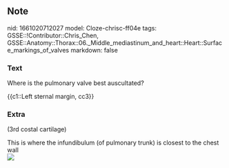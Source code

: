 ## Note
nid: 1661020712027
model: Cloze-chrisc-ff04e
tags: GSSE::!Contributor::Chris_Chen, GSSE::Anatomy::Thorax::06._Middle_mediastinum_and_heart::Heart::Surface_markings_of_valves
markdown: false

### Text
Where is the pulmonary valve best auscultated?
<div>
  {{c1::Left sternal margin, cc3}}
</div>

### Extra
(3rd costal cartilage)
<div>
  This is where the infundibulum (of pulmonary trunk) is closest to
  the chest wall
</div>
<div><img src=
"paste-81024562621a7c8fdf1dbb1cf32faa1d2bf418fe.png"></div>
